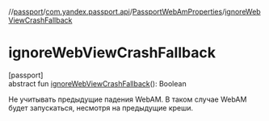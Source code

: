 //[passport](../../../index.md)/[com.yandex.passport.api](../index.md)/[PassportWebAmProperties](index.md)/[ignoreWebViewCrashFallback](ignore-web-view-crash-fallback.md)

# ignoreWebViewCrashFallback

[passport]\
abstract fun [ignoreWebViewCrashFallback](ignore-web-view-crash-fallback.md)(): Boolean

Не учитывать предыдущие падения WebAM. В таком случае WebAM будет запускаться, несмотря на предыдущие креши.
